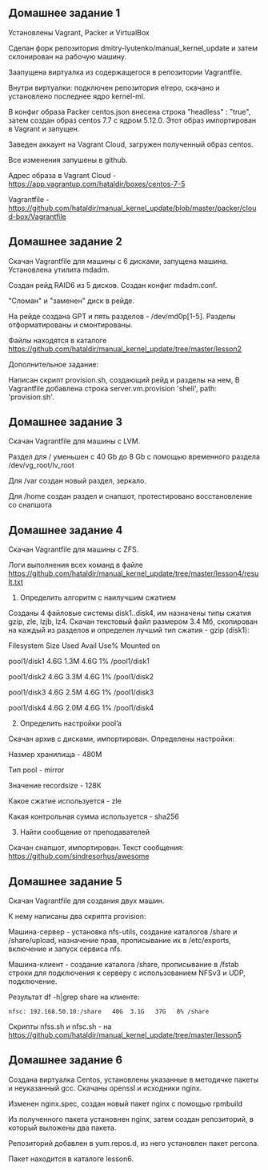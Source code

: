 ## Домашнее задание 1

Установлены Vagrant, Packer и VirtualBox

Сделан форк репозитория dmitry-lyutenko/manual_kernel_update и затем склонирован на рабочую машину.

Заапущена виртуалка из содержащегося в репозитории Vagrantfile.

Внутри виртуалки: подключен репозитория elrepo, скачано и установлено последнее ядро kernel-ml.

В конфиг образа Packer centos.json внесена строка "headless" : "true", затем создан образ centos 7.7 с ядром 5.12.0. Этот образ импортирован в Vagrant и запущен.

Заведен аккаунт на Vagrant Cloud, загружен полученный образ centos.

Все изменения запушены в github.

Адрес образа в Vagrant Cloud - https://app.vagrantup.com/hataldir/boxes/centos-7-5

Vagrantfile - https://github.com/hataldir/manual_kernel_update/blob/master/packer/cloud-box/Vagrantfile

## Домашнее задание 2

Скачан Vagrantfile для машины с 6 дисками, запущена машина. Установлена утилита mdadm.

Создан рейд RAID6 из 5 дисков. Создан конфиг mdadm.conf.

"Сломан" и "заменен" диск в рейде.

На рейде создана GPT и пять разделов - /dev/md0p[1-5]. Разделы отформатированы и смонтированы.

Файлы находятся в каталоге https://github.com/hataldir/manual_kernel_update/tree/master/lesson2 

Дополнительное задание:

Написан скрипт provision.sh, создающий рейд и разделы на нем, В Vagrantfile добавлена строка  server.vm.provision 'shell', path: 'provision.sh'.


## Домашнее задание 3

Скачан Vagrantfile для машины с LVM. 

Раздел для / уменьшен с 40 Gb до 8 Gb с помощью временного раздела /dev/vg_root/lv_root

Для /var создан новый раздел, зеркало.

Для /home создан раздел и снапшот, протестировано восстановление со снапшота


## Домашнее задание 4

Скачан Vagrantfile для машины с ZFS.

Логи выполнения всех команд в файле https://github.com/hataldir/manual_kernel_update/tree/master/lesson4/result.txt

1. Определить алгоритм с наилучшим сжатием

Созданы 4 файловые системы disk1..disk4, им назначены типы сжатия gzip, zle, lzjb, lz4. Скачан текстовый файл размером 3.4 Мб, скопирован на каждый из разделов и определен лучший тип сжатия - gzip (disk1):

Filesystem      Size  Used Avail Use% Mounted on

pool1/disk1     4.6G  1.3M  4.6G   1% /pool1/disk1

pool1/disk2     4.6G  3.3M  4.6G   1% /pool1/disk2

pool1/disk3     4.6G  2.5M  4.6G   1% /pool1/disk3

pool1/disk4     4.6G  2.0M  4.6G   1% /pool1/disk4

2.  Определить настройки pool’a

Скачан архив с дисками, импортирован. Определены настройки:

Hазмер хранилища - 480М

Тип pool - mirror

Значение recordsize - 128К

Какое сжатие используется - zle

Какая контрольная сумма используется - sha256

3. Найти сообщение от преподавателей 

Скачан снапшот, импортирован. Текст сообщения: https://github.com/sindresorhus/awesome

## Домашнее задание 5

Скачан Vagrantfile для создания двух машин.

К нему написаны два скрипта provision:

Машина-сервер - установка nfs-utils, создание каталогов /share и /share/upload, назначение прав, прописывание их в /etc/exports,
включение и запуск сервиса nfs.

Машина-клиент - создание каталога /share, прописывание в /fstab строки для подключения к серверу с использованием NFSv3 и UDP, подключение.

Результат df -h|grep share на клиенте:

    nfsc: 192.168.50.10:/share   40G  3.1G   37G   8% /share

Скрипты nfss.sh и nfsc.sh - на https://github.com/hataldir/manual_kernel_update/tree/master/lesson5

## Домашнее задание 6

Создана виртуалка Centos, установлены указанные в методичке пакеты и неуказанный gcc. Скачаны openssl и исходники nginx.

Изменен nginx.spec, создан новый пакет nginx с помощью rpmbuild

Из полученного пакета установнен nginx, затем создан репозиторий, в который выложены два пакета.

Репозиторий добавлен в yum.repos.d, из него установлен пакет percona.

Пакет находится в каталоге lesson6.

 
